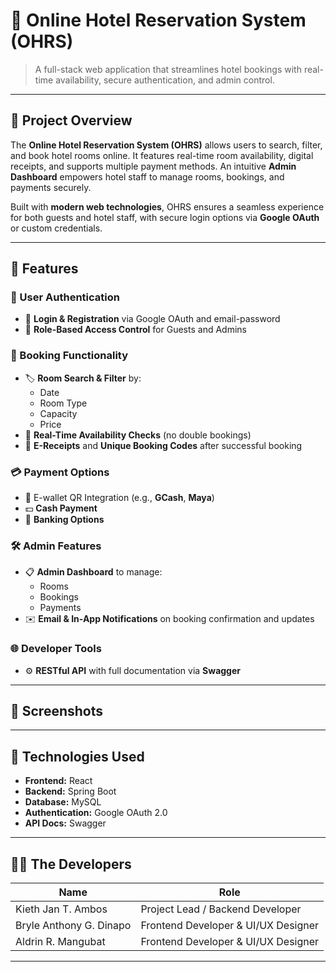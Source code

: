 # 🏨 Online Hotel Reservation System (OHRS)

> A full-stack web application that streamlines hotel bookings with real-time availability, secure authentication, and admin control.

---

## 📌 Project Overview

The **Online Hotel Reservation System (OHRS)** allows users to search, filter, and book hotel rooms online. It features real-time room availability, digital receipts, and supports multiple payment methods. An intuitive **Admin Dashboard** empowers hotel staff to manage rooms, bookings, and payments securely.

Built with **modern web technologies**, OHRS ensures a seamless experience for both guests and hotel staff, with secure login options via **Google OAuth** or custom credentials.

---

## 🚀 Features

### 👥 User Authentication
- 🔐 **Login & Registration** via Google OAuth and email-password  
- 🔑 **Role-Based Access Control** for Guests and Admins

### 🔎 Booking Functionality
- 🏷️ **Room Search & Filter** by:
  - Date
  - Room Type
  - Capacity
  - Price
- 📆 **Real-Time Availability Checks** (no double bookings)
- 🧾 **E-Receipts** and **Unique Booking Codes** after successful booking

### 💳 Payment Options
- 📱 E-wallet QR Integration (e.g., **GCash**, **Maya**)
- 💵 **Cash Payment**
- 🏦 **Banking Options**

### 🛠️ Admin Features
- 📋 **Admin Dashboard** to manage:
  - Rooms
  - Bookings
  - Payments
- ✉️ **Email & In-App Notifications** on booking confirmation and updates

### 🌐 Developer Tools
- ⚙️ **RESTful API** with full documentation via **Swagger**

---

## 📸 Screenshots

<!-- Add screenshots or UI previews here -->
<!-- Example:
![Home Page](screenshots/home.png)
![Admin Dashboard](screenshots/dashboard.png)
-->

---

## 📁 Technologies Used

- **Frontend:** React
- **Backend:** Spring Boot
- **Database:** MySQL
- **Authentication:** Google OAuth 2.0
- **API Docs:** Swagger

---

## 🧑‍💻 The Developers

| Name                    | Role                                |
| ----------------------- | ----------------------------------- |
| Kieth Jan T. Ambos      | Project Lead / Backend Developer    |
| Bryle Anthony G. Dinapo | Frontend Developer & UI/UX Designer |
| Aldrin R. Mangubat      | Frontend Developer & UI/UX Designer |

---
